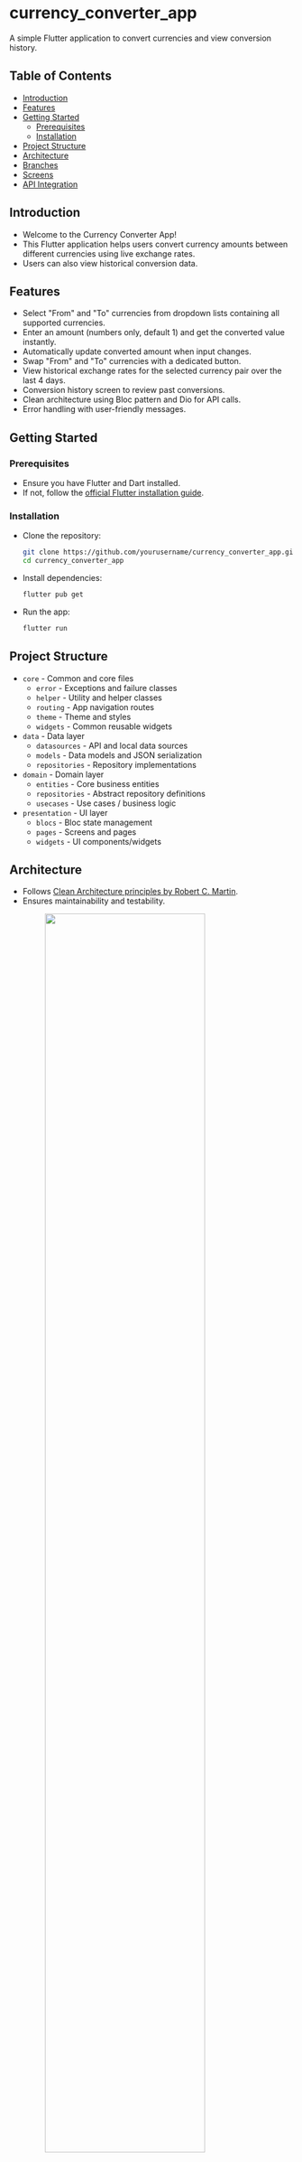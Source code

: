 
# currency_converter_app

A simple Flutter application to convert currencies and view conversion history.

## Table of Contents
- [Introduction](#introduction)
- [Features](#features)
- [Getting Started](#getting-started)
  - [Prerequisites](#prerequisites)
  - [Installation](#installation)
- [Project Structure](#project-structure)
- [Architecture](#architecture)
- [Branches](#branches)
- [Screens](#screens)
- [API Integration](#api-integration)

## Introduction

- Welcome to the Currency Converter App!
- This Flutter application helps users convert currency amounts between different currencies using live exchange rates.
- Users can also view historical conversion data.

## Features

- Select "From" and "To" currencies from dropdown lists containing all supported currencies.
- Enter an amount (numbers only, default 1) and get the converted value instantly.
- Automatically update converted amount when input changes.
- Swap "From" and "To" currencies with a dedicated button.
- View historical exchange rates for the selected currency pair over the last 4 days.
- Conversion history screen to review past conversions.
- Clean architecture using Bloc pattern and Dio for API calls.
- Error handling with user-friendly messages.

## Getting Started

### Prerequisites

- Ensure you have Flutter and Dart installed.
- If not, follow the [official Flutter installation guide](https://flutter.dev/docs/get-started/install).

### Installation

- Clone the repository:

  ```bash
  git clone https://github.com/yourusername/currency_converter_app.git
  cd currency_converter_app
  ```

- Install dependencies:

  ```bash
  flutter pub get
  ```

- Run the app:

  ```bash
  flutter run
  ```

## Project Structure

- `core` - Common and core files
  - `error` - Exceptions and failure classes
  - `helper` - Utility and helper classes
  - `routing` - App navigation routes
  - `theme` - Theme and styles
  - `widgets` - Common reusable widgets
- `data` - Data layer
  - `datasources` - API and local data sources
  - `models` - Data models and JSON serialization
  - `repositories` - Repository implementations
- `domain` - Domain layer
  - `entities` - Core business entities
  - `repositories` - Abstract repository definitions
  - `usecases` - Use cases / business logic
- `presentation` - UI layer
  - `blocs` - Bloc state management
  - `pages` - Screens and pages
  - `widgets` - UI components/widgets

## Architecture

- Follows [Clean Architecture principles by Robert C. Martin](https://8thlight.com/blog/uncle-bob/2012/08/13/the-clean-architecture.html).
- Ensures maintainability and testability.

<img src="https://github.com/ResoCoder/flutter-tdd-clean-architecture-course/blob/master/architecture-proposal.png" style="display: block; margin-left: auto; margin-right: auto; width: 75%;" />

- Image Source: [ResoCoder](https://resocoder.com)

## Branches

- `master` - Latest stable release
- `dev` - Latest development branch
  - `feature/currency-conversion` - Feature branch for currency conversion
  - `feature/conversion-history` - Feature branch for history screen
  - `bugfix/*` - Bug fixes
  - `docs/*` - Documentation changes

## Screens

- **Currency Conversion Screen**
- ![Screenshot_1748100423](https://github.com/user-attachments/assets/09d97b2b-6da5-46f0-a062-02f86c8827a9)
  - Select currencies with dropdowns.
  - ![Screenshot_1748100426](https://github.com/user-attachments/assets/6c40d57a-7f69-4b65-a3de-5a18f836c9df)
![Screenshot_1748100429](https://github.com/user-attachments/assets/1728e2b5-24ff-4299-83b4-947beab23002)
  - Enter amount to convert.
  - ![Screenshot_1748100454](https://github.com/user-attachments/assets/b87ee7c7-4778-4926-8a60-10aab2e794cb)
  - Swap currencies button.
  - ![Screenshot_1748100467](https://github.com/user-attachments/assets/24415483-d502-4629-9aa8-977fb156f2b9)
  - Display conversion result instantly.
![Screenshot_1748100480](https://github.com/user-attachments/assets/9a670f5a-1763-44a4-964c-1265f54d31d2)

- **Conversion History Screen**
  - List of historical exchange rates for selected currency pairs.
  - ![Screenshot_1748100472](https://github.com/user-attachments/assets/576cba71-c0ac-461a-8d8b-3c3932955dda)

  - Data for last 4 days.

## API Integration

- Uses [Fixer API](https://fixer.io/) for live currency exchange rates and historical data.
- API calls made via Dio package.
- JSON serialization for data parsing.
- Handles API and connectivity errors gracefully.

---

*Created as part of a Flutter developer task emphasizing clean architecture and robust state management.*

